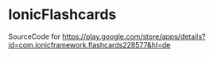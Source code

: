 # IonicFlashcards
SourceCode for https://play.google.com/store/apps/details?id=com.ionicframework.flashcards228577&hl=de
